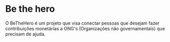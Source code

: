 # Be the hero
O BeTheHero é um projeto que visa conectar pessoas que desejam fazer contribuições monetárias a ONG's (Organizações não governamentais) que precisam de ajuda.
